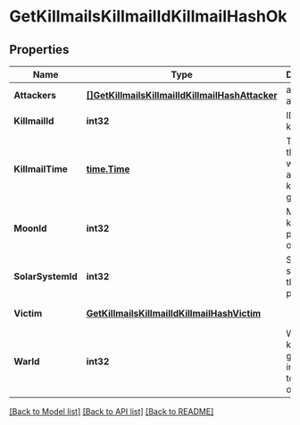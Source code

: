 # GetKillmailsKillmailIdKillmailHashOk

## Properties
Name | Type | Description | Notes
------------ | ------------- | ------------- | -------------
**Attackers** | [**[]GetKillmailsKillmailIdKillmailHashAttacker**](get_killmails_killmail_id_killmail_hash_attacker.md) | attackers array | [default to null]
**KillmailId** | **int32** | ID of the killmail | [default to null]
**KillmailTime** | [**time.Time**](time.Time.md) | Time that the victim was killed and the killmail generated  | [default to null]
**MoonId** | **int32** | Moon if the kill took place at one | [optional] [default to null]
**SolarSystemId** | **int32** | Solar system that the kill took place in  | [default to null]
**Victim** | [**GetKillmailsKillmailIdKillmailHashVictim**](get_killmails_killmail_id_killmail_hash_victim.md) |  | [default to null]
**WarId** | **int32** | War if the killmail is generated in relation to an official war  | [optional] [default to null]

[[Back to Model list]](../README.md#documentation-for-models) [[Back to API list]](../README.md#documentation-for-api-endpoints) [[Back to README]](../README.md)



